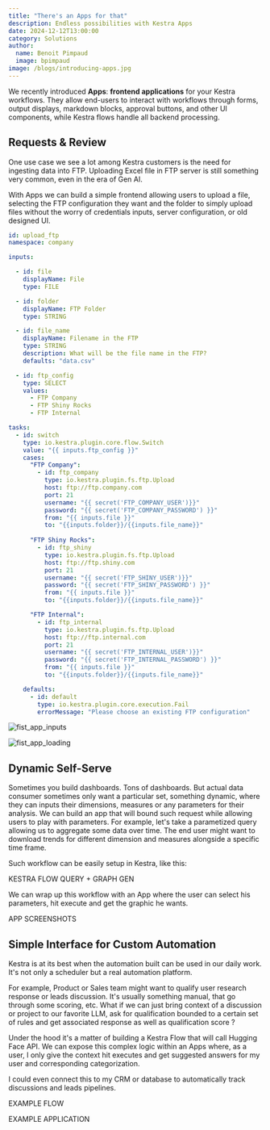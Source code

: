 ```yaml
---
title: "There's an Apps for that"
description: Endless possibilities with Kestra Apps
date: 2024-12-12T13:00:00
category: Solutions
author:
  name: Benoit Pimpaud
  image: bpimpaud
image: /blogs/introducing-apps.jpg
---
```


We recently introduced **Apps**: **frontend applications** for your Kestra workflows. They allow end-users to interact with workflows through forms, output displays, markdown blocks, approval buttons, and other UI components, while Kestra flows handle all backend processing.



## Requests & Review

One use case we see a lot among Kestra customers is the need for ingesting data into FTP. Uploading Excel file in FTP server is still something very common, even in the era of Gen AI.

With Apps we can build a simple frontend allowing users to upload a file, selecting the FTP configuration they want and the folder to simply upload files without the worry of credentials inputs, server configuration, or old designed UI.

```yaml
id: upload_ftp
namespace: company

inputs:

  - id: file
    displayName: File
    type: FILE

  - id: folder
    displayName: FTP Folder
    type: STRING

  - id: file_name
    displayName: Filename in the FTP
    type: STRING
    description: What will be the file name in the FTP?
    defaults: "data.csv"

  - id: ftp_config
    type: SELECT
    values:
      - FTP Company
      - FTP Shiny Rocks
      - FTP Internal

tasks:
  - id: switch
    type: io.kestra.plugin.core.flow.Switch
    value: "{{ inputs.ftp_config }}"
    cases:
      "FTP Company":
        - id: ftp_company
          type: io.kestra.plugin.fs.ftp.Upload
          host: ftp://ftp.company.com
          port: 21
          username: "{{ secret('FTP_COMPANY_USER')}}"
          password: "{{ secret('FTP_COMPANY_PASSWORD') }}"
          from: "{{ inputs.file }}"
          to: "{{inputs.folder}}/{{inputs.file_name}}"
          
      "FTP Shiny Rocks":
        - id: ftp_shiny
          type: io.kestra.plugin.fs.ftp.Upload
          host: ftp://ftp.shiny.com
          port: 21
          username: "{{ secret('FTP_SHINY_USER')}}"
          password: "{{ secret('FTP_SHINY_PASSWORD') }}"
          from: "{{ inputs.file }}"
          to: "{{inputs.folder}}/{{inputs.file_name}}"

      "FTP Internal":
        - id: ftp_internal
          type: io.kestra.plugin.fs.ftp.Upload
          host: ftp://ftp.internal.com
          port: 21
          username: "{{ secret('FTP_INTERNAL_USER')}}"
          password: "{{ secret('FTP_INTERNAL_PASSWORD') }}"
          from: "{{ inputs.file }}"
          to: "{{inputs.folder}}/{{inputs.file_name}}"

    defaults:
      - id: default
        type: io.kestra.plugin.core.execution.Fail
        errorMessage: "Please choose an existing FTP configuration"
```


![fist_app_inputs](/blogs/use-case-apps/first_app_inputs.png)

![fist_app_loading](/blogs/use-case-apps/first_app_loading.png)



## Dynamic Self-Serve

Sometimes you build dashboards. Tons of dashboards. But actual data consumer sometimes only want a particular set, something dynamic, where they can inputs their dimensions, measures or any parameters for their analysis.
We can build an app that will bound such request while allowing users to play with parameters. For example, let's take a parametized query allowing us to aggregate some data over time. The end user might want to download trends for different dimension and measures alongside a specific time frame.

Such workflow can be easily setup in Kestra, like this:

KESTRA FLOW QUERY + GRAPH GEN

We can wrap up this workflow with an App where the user can select his parameters, hit execute and get the graphic he wants.

APP SCREENSHOTS

## Simple Interface for Custom Automation

Kestra is at its best when the automation built can be used in our daily work. It's not only a scheduler but a real automation platform.

For example, Product or Sales team might want to qualify user research response or leads discussion. It's usually something manual, that go through some scoring, etc.
What if we can just bring context of a discussion or project to our favorite LLM, ask for qualification bounded to a certain set of rules and get associated response as well as qualification score ?

Under the hood it's a matter of building a Kestra Flow that will call Hugging Face API. We can expose this complex logic within an Apps where, as a user, I only give the context hit executes and get suggested answers for my user and corresponding categorization.

I could even connect this to my CRM or database to automatically track discussions and leads pipelines.

EXAMPLE FLOW

EXAMPLE APPLICATION